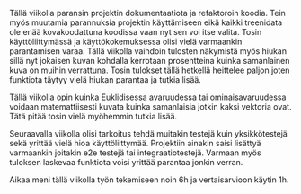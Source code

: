 Tällä viikolla paransin projektin dokumentaatiota ja refaktoroin koodia. Tein myös muutamia parannuksia projektin käyttämiseen eikä kaikki treenidata ole enää kovakoodattuna koodissa vaan nyt sen voi itse valita. Tosin käyttöliittymässä ja käyttökokemuksessa olisi vielä varmaankin parantamisen varaa. Tällä viikolla vaihdoin tulosten näkymistä myös hiukan sillä nyt jokaisen kuvan kohdalla kerrotaan prosentteina kuinka samanlainen kuva on muihin verrattuna. Tosin tulokset tällä hetkellä heittelee paljon joten funktiota täytyy vielä hiukan parantaa ja tutkia lisää.

Tällä viikolla opin kuinka Euklidisessa avaruudessa tai ominaisavaruudessa voidaan matemattiisesti kuvata kuinka samanlaisia jotkin kaksi vektoria ovat. Tätä pitää tosin vielä myöhemmin tutkia lisää.

Seuraavalla viikolla olisi tarkoitus tehdä muitakin testejä kuin yksikkötestejä sekä yrittää vielä hioa käyttöliittymää. Projektiin ainakin saisi lisättyä varmaankin joitakin e2e testejä tai integraatiotestejä. Varmaan myös tuloksen laskevaa funktiota voisi yrittää parantaa jonkin verran.

Aikaa meni tällä viikolla työn tekemiseen noin 6h ja vertaisarvioon käytin 1h.